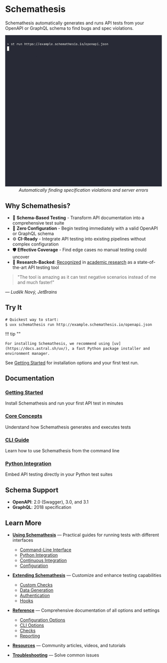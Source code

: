 # Schemathesis

Schemathesis automatically generates and runs API tests from your OpenAPI or GraphQL schema to find bugs and spec violations.

<p align="center">
  <img src="https://raw.githubusercontent.com/schemathesis/schemathesis/master/img/demo.gif" alt="Schemathesis automatically finding a server error"/>
  <br>
  <i>Automatically finding specification violations and server errors</i>
</p>

## Why Schemathesis?

- 📑 **Schema-Based Testing** - Transform API documentation into a comprehensive test suite
- 🚀 **Zero Configuration** - Begin testing immediately with a valid OpenAPI or GraphQL schema
- ⚙️ **CI-Ready** - Integrate API testing into existing pipelines without complex configuration
- 🛡️ **Effective Coverage** - Find edge cases no manual testing could uncover
- 🔬 **Research-Backed**: [Recognized](https://dl.acm.org/doi/10.1145/3617175) in [academic research](https://ieeexplore.ieee.org/document/9793781) as a state-of-the-art API testing tool


<div class="testimonial-highlight">
  <blockquote>
    "The tool is amazing as it can test negative scenarios instead of me and much faster!"
  </blockquote>
  <cite>— Luděk Nový, JetBrains</cite>
</div>

## Try It

```console
# Quickest way to start:
$ uvx schemathesis run http://example.schemathesis.io/openapi.json
```

!!! tip ""

    For installing Schemathesis, we recommend using [uv](https://docs.astral.sh/uv/), a fast Python package installer and environment manager.

See [Getting Started](getting-started.md) for installation options and your first test run.

## Documentation

<div class="grid">
  <div class="card">
    <h3><a href="getting-started">Getting Started</a></h3>
    <p>Install Schemathesis and run your first API test in minutes</p>
  </div>
  <div class="card">
    <h3><a href="core-concepts">Core Concepts</a></h3>
    <p>Understand how Schemathesis generates and executes tests</p>
  </div>
  <div class="card">
    <h3><a href="using/cli">CLI Guide</a></h3>
    <p>Learn how to use Schemathesis from the command line</p>
  </div>
  <div class="card">
    <h3><a href="using/python-integration">Python Integration</a></h3>
    <p>Embed API testing directly in your Python test suites</p>
  </div>
</div>

## Schema Support

- **OpenAPI**: 2.0 (Swagger), 3.0, and 3.1
- **GraphQL**: 2018 specification

## Learn More

* **[Using Schemathesis](using/cli.md)** — Practical guides for running tests with different interfaces
    * [Command-Line Interface](using/cli.md)
    * [Python Integration](using/python-integration.md)
    * [Continuous Integration](ci/overview.md)
    * [Configuration](using/configuration.md)

* **[Extending Schemathesis](extending/overview.md)** — Customize and enhance testing capabilities
    * [Custom Checks](extending/checks.md)
    * [Data Generation](extending/data-generation.md)
    * [Authentication](extending/auth.md)
    * [Hooks](extending/hooks.md)

* **[Reference](reference/configuration.md)** — Comprehensive documentation of all options and settings
    * [Configuration Options](reference/configuration.md)
    * [CLI Options](reference/cli.md)
    * [Checks](reference/checks.md)
    * [Reporting](reference/reporting.md)

* **[Resources](resources.md)** — Community articles, videos, and tutorials

* **[Troubleshooting](troubleshooting.md)** — Solve common issues
